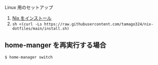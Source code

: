 Linux 用のセットアップ

1. [Nix をインストール](https://nix.dev/tutorials/install-nix)
2. `sh <(curl -Ls https://raw.githubusercontent.com/tamago324/nix-dotfiles/main/install.sh)`

## home-manger を再実行する場合

```sh
$ home-manager switch
```
